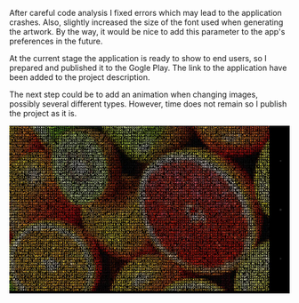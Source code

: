 After careful code analysis I fixed errors which may lead to the application crashes. Also, slightly increased the size of the font used when generating the artwork. By the way, it would be nice to add this parameter to the app's preferences in the future.

At the current stage the application is ready to show to end users, so I prepared and published it to the Gogle Play. The link to the application have been added to the project description.

The next step could be to add an animation when changing images, possibly several different types. However, time does not remain so I publish the project as it is.

![Example of produced artwork](../project_images/iteration5_sample1.jpg?raw=true "Example of produced artwork")
